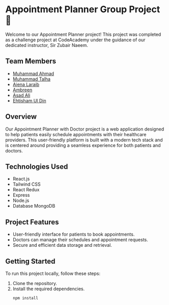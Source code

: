# Appointment Planner Group Project 🏥

Welcome to our Appointment Planner project! This project was completed as a challenge project at CodeAcademy under the guidance of our dedicated instructor, Sir Zubair Naeem.

## Team Members
- [Muhammad Ahmad](https://github.com/iAamAhmad)
- [Muhammad Talha](https://github.com/muhammad-talha)
- [Aiena Laraib](https://github.com/Aeina852096)
- [Ambreen](https://github.com/shakrullahanbreen)
- [Asad Ali](https://github.com/AsadJFSD)
- [Ehtisham Ul Din](https://github.com/Ehtasham656)

## Overview
Our Appointment Planner with Doctor project is a web application designed to help patients easily schedule appointments with their healthcare providers. This user-friendly platform is built with a modern tech stack and is centered around providing a seamless experience for both patients and doctors.

## Technologies Used
- React.js
- Tailwind CSS
- React Redux
- Express
- Node.js
- Database MongoDB

## Project Features
- User-friendly interface for patients to book appointments.
- Doctors can manage their schedules and appointment requests.
- Secure and efficient data storage and retrieval.

## Getting Started
To run this project locally, follow these steps:
1. Clone the repository.
2. Install the required dependencies.
   ```bash
   npm install
